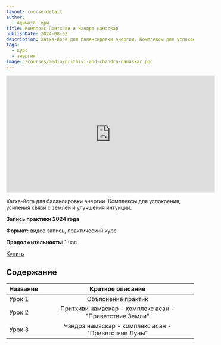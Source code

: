 ```yaml
---
layout: course-detail
author:
  - Адимата Гири
title: Комплекс Притхиви и Чандра намаскар
publishDate: 2024-08-02
description: Хатха-йога для балансировки энергии. Комплексы для успокоения, усиления связи с землей и улучшения интуиции.
tags:
  - курс
  - энергия
image: /courses/media/prithivi-and-chandra-namaskar.png
---
```



<iframe width="560" height="315" src="https://www.youtube.com/embed/JPKQC2_erxQ?si=Tb3CJvnVUAl1TQlY&amp;controls=0" title="YouTube video player" frameborder="0" allow="accelerometer; autoplay; clipboard-write; encrypted-media; gyroscope; picture-in-picture; web-share" referrerpolicy="strict-origin-when-cross-origin" allowfullscreen></iframe>

Хатха-йога для балансировки энергии. Комплексы для успокоения, усиления связи с землей и улучшения интуиции.

**Запись практики 2024 года**

**Формат:** видео запись, практический курс

**Продолжительность:** 1 час

<div class="buy-link">

[Купить](https://www.dattatreya.space/enroll/3118622)
</div>

## Содержание

| Название |                    Краткое описание                     |
| :------- | :-----------------------------------------------------: |
| Урок 1   |                   Объяснение практик                    |
| Урок 2   | Притхиви намаскар - комплекс асан - "Приветствие Земли" |
| Урок 3   |  Чандра намаскар - комплекс асан - "Приветствие Луны"   |
